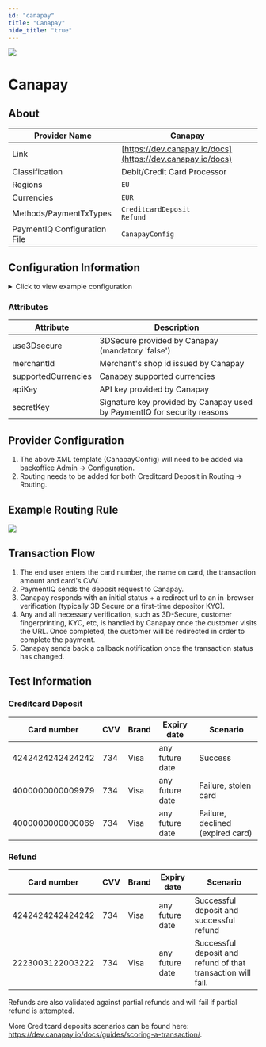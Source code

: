 ```yaml
--- 
id: "canapay"
title: "Canapay"
hide_title: "true"
---
```


![](/img/providers/logos/canapay.png)

# Canapay

## About

| Provider Name                | Canapay                                                    |
|------------------------------|------------------------------------------------------------|
| Link                         | [https://dev.canapay.io/docs](https://dev.canapay.io/docs) |
| Classification               | Debit/Credit Card Processor                                |
| Regions                      | `EU`                                                       |
| Currencies                   | `EUR`                                                      |
| Methods/PaymentTxTypes       | `CreditcardDeposit` <br/> `Refund`                         |
| PaymentIQ Configuration File | `CanapayConfig`                                            |

## Configuration Information

<details>
<summary>Click to view example configuration</summary>
<br/>


```xml
<com.devcode.paymentiq.integration.canapay.CanapayConfig>
    <enabled>true</enabled>
    <useViqProxy>true</useViqProxy>
    <testMode>true</testMode>
    <container>window</container>
    <accounts>
        <entry>
            <string>???</string>
            <account>
                <use3Dsecure>false</use3Dsecure>
                <supportedCurrencies>EUR</supportedCurrencies>
                <apiKey>???</apiKey>
                <secretKey>???</secretKey>
            </account>
        </entry>
    </accounts>
</com.devcode.paymentiq.integration.canapay.CanapayConfig>

```

</details>

### Attributes

| Attribute           | Description                                                              |
|---------------------|--------------------------------------------------------------------------|
| use3Dsecure         | 3DSecure provided by Canapay (mandatory 'false')                         |
| merchantId          | Merchant's shop id issued by Canapay                                     |
| supportedCurrencies | Canapay supported currencies                                             |
| apiKey              | API key provided by Canapay                                              |
| secretKey           | Signature key provided by Canapay used by PaymentIQ for security reasons |


## Provider Configuration
1. The above XML template (CanapayConfig) will need to be added via backoffice Admin -> Configuration.
2. Routing needs to be added for both Creditcard Deposit in Routing -> Routing.

## Example Routing Rule
![](/img/providers/routing/canapay.png)

## Transaction Flow
1. The end user enters the card number, the name on card, the transaction amount and card's CVV.
2. PaymentIQ sends the deposit request to Canapay.
3. Canapay responds with an initial status + a redirect url to an in-browser verification (typically 3D Secure or a first-time depositor KYC).
4. Any and all necessary verification, such as 3D-Secure, customer fingerprinting, KYC, etc, is handled by Canapay once the customer visits the URL. Once completed, the customer will be redirected in order to complete the payment.
5. Canapay sends back a callback notification once the transaction status has changed.

## Test Information

### Creditcard Deposit
| Card number      | CVV | Brand | Expiry date     | Scenario                         |
|------------------|-----|-------|-----------------|----------------------------------|
| 4242424242424242 | 734 | Visa  | any future date | Success                          |
| 4000000000009979 | 734 | Visa  | any future date | Failure, stolen card             |
| 4000000000000069 | 734 | Visa  | any future date | Failure, declined (expired card) |

### Refund
| Card number      | CVV | Brand | Expiry date     | Scenario                                                     |
|------------------|-----|-------|-----------------|--------------------------------------------------------------|
| 4242424242424242 | 734 | Visa  | any future date | Successful deposit and successful refund                     |
| 2223003122003222 | 734 | Visa  | any future date | Successful deposit and refund of that transaction will fail. |

Refunds are also validated against partial refunds and will fail if partial refund is attempted.

More Creditcard deposits scenarios can be found here: https://dev.canapay.io/docs/guides/scoring-a-transaction/.